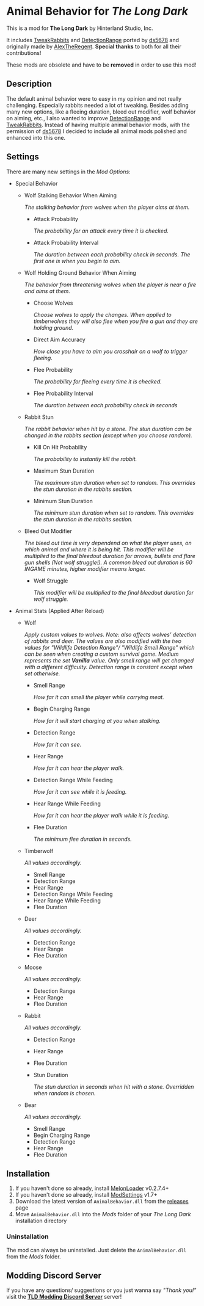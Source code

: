 # Animal Behavior for *The Long Dark*

This is a mod for **The Long Dark** by Hinterland Studio, Inc.

It includes [TweakRabbits](https://github.com/ds5678/TweakRabbits) and [DetectionRange](https://github.com/ds5678/DetectionRange) ported by [ds5678](https://github.com/ds5678) and originally made by [AlexTheRegent](https://github.com/AlexTheRegent).
**Special thanks** to both for all their contributions!

These mods are obsolete and have to be **removed** in order to use this mod!

## Description

The default animal behavior were to easy in my opinion and not really challenging. Especially rabbits needed a lot of tweaking. Besides adding many new options, like a fleeing duration, bleed out modifier, wolf behavior on aiming, etc., I also wanted to improve [DetectionRange](https://github.com/ds5678/DetectionRange) and [TweakRabbits](https://github.com/ds5678/TweakRabbits). Instead of having multiple animal behavior mods, with the permission of [ds5678](https://github.com/ds5678) I decided to include all animal mods polished and enhanced into this one.

## Settings

There are many new settings in the *Mod Options*:

- Special Behavior
  - Wolf Stalking Behavior When Aiming

    _The stalking behavior from wolves when the player aims at them._
    - Attack Probability

      _The probability for an attack every time it is checked._
    - Attack Probability Interval

      _The duration between each probability check in seconds. The first one is when you begin to aim._
  - Wolf Holding Ground Behavior When Aiming

    _The behavior from threatening wolves when the player is near a fire and aims at them._
    - Choose Wolves

      _Choose wolves to apply the changes. When applied to timberwolves they will also flee when you fire a gun and they are holding ground._
    - Direct Aim Accuracy

      _How close you have to aim you crosshair on a wolf to trigger fleeing._
    - Flee Probability

      _The probability for fleeing every time it is checked._
    - Flee Probability Interval

      _The duration between each probability check in seconds_
  - Rabbit Stun
  
    _The rabbit behavior when hit by a stone. The stun duration can be changed in the rabbits section (except when you choose random)._
    - Kill On Hit Probability

      _The probability to instantly kill the rabbit._
    - Maximum Stun Duration

      _The maximum stun duration when set to random. This overrides the stun duration in the rabbits section._
    - Minimum Stun Duration

      _The minimum stun duration when set to random. This overrides the stun duration in the rabbits section._
  - Bleed Out Modifier

      _The bleed out time is very dependend on what the player uses, on which animal and where it is being hit. This modifier will be multiplied to the final bleedout duration for arrows, bullets and flare gun shells (Not wolf struggle!). A common bleed out duration is 60 INGAME minutes, higher modifier means longer._
    - Wolf Struggle

      _This modifier will be multiplied to the final bleedout duration for wolf struggle._
- Animal Stats (Applied After Reload)
  - Wolf

    _Apply custom values to wolves. Note: also affects wolves' detection of rabbits and deer. The values are also modified with the two values for \"Wildlife Detection Range\"/ \"Wildlife Smell Range\" which can be seen when creating a custom survival game. Medium represents the set __Vanilla__ value. Only smell range will get changed with a different difficulty. Detection range is constant except when set otherwise._
    - Smell Range

      _How far it can smell the player while carrying meat._
    - Begin Charging Range

      _How far it will start charging at you when stalking._
    - Detection Range

      _How far it can see._
    - Hear Range

      _How far it can hear the player walk._
    - Detection Range While Feeding

      _How far it can see while it is feeding._
    - Hear Range While Feeding

      _How far it can hear the player walk while it is feeding._
    - Flee Duration

      _The minimum flee duration in seconds._
  - Timberwolf

    _All values accordingly._
    - Smell Range
    - Detection Range
    - Hear Range
    - Detection Range While Feeding
    - Hear Range While Feeding
    - Flee Duration

  - Deer

    _All values accordingly._
    - Detection Range
    - Hear Range
    - Flee Duration
  - Moose

    _All values accordingly._
    - Detection Range
    - Hear Range
    - Flee Duration
  - Rabbit

    _All values accordingly._
    - Detection Range
    - Hear Range
    - Flee Duration
    - Stun Duration

      _The stun duration in seconds when hit with a stone. Overridden when random is chosen._
  - Bear

    _All values accordingly._
    - Smell Range
    - Begin Charging Range
    - Detection Range
    - Hear Range
    - Flee Duration

## Installation

1. If you haven't done so already, install [MelonLoader](https://github.com/LavaGang/MelonLoader/releases) v0.2.7.4+
2. If you haven't done so already, install [ModSettings](https://github.com/zeobviouslyfakeacc/ModSettings/releases) v1.7+
3. Download the latest version of `AnimalBehavior.dll` from the [releases](https://github.com/Remodor/TLD_AnimalBehavior/releases) page
4. Move `AnimalBehavior.dll` into the *Mods* folder of your *The Long Dark* installation directory

### Uninstallation

The mod can always be uninstalled. Just delete the `AnimalBehavior.dll` from the *Mods* folder.

## Modding Discord Server

If you have any questions/ suggestions or you just wanna say *"Thank you!"* visit the **[TLD Modding Discord Server](https://discord.gg/nb2jQez)** server!
